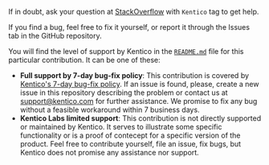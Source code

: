 If in doubt, ask your question at [StackOverflow](https://stackoverflow.com) with `Kentico` tag to get help.

If you find a bug, feel free to fix it yourself, or report it through the Issues tab in the GitHub repository.

You will find the level of support by Kentico in the [`README.md`](./README.md) file for this particular contribution. It can be one of these:

* __Full support by 7-day bug-fix policy__: This contribution is covered by [Kentico's 7-day bug-fix policy](https://www.kentico.com/platforms/kentico-xperience-13/roadmap/product-support-lifecycle). If an issue is found, please, create a new issue in this repository describing the problem or contact us at [support@kentico.com](mailto:support@kentico.com) for further assistance. We promise to fix any bug without a feasible workaround within 7 business days.
* __Kentico Labs limited support__: This contribution is not directly supported or maintained by Kentico. It serves to illustrate some specific functionality or is a proof of contecept for a specific version of the product. Feel free to contribute yourself, file an issue, fix bugs, but Kentico does not promise any assistance nor support.
